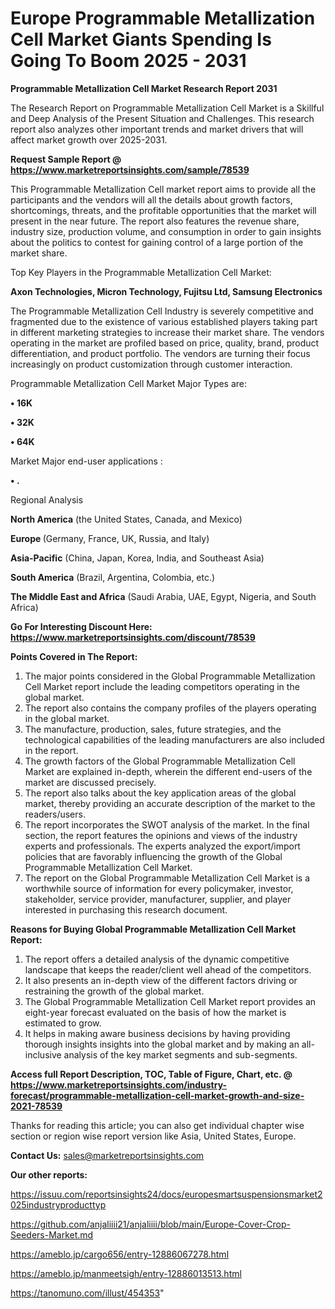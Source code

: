 # Europe Programmable Metallization Cell Market Giants Spending Is Going To Boom 2025 - 2031

<strong>Programmable Metallization Cell Market Research Report 2031</strong>

The Research Report on Programmable Metallization Cell Market is a Skillful and Deep Analysis of the Present Situation and Challenges. This research report also analyzes other important trends and market drivers that will affect market growth over 2025-2031.

<strong>Request Sample Report @ <a href=https://www.marketreportsinsights.com/sample/78539>https://www.marketreportsinsights.com/sample/78539</a></strong>

This Programmable Metallization Cell market report aims to provide all the participants and the vendors will all the details about growth factors, shortcomings, threats, and the profitable opportunities that the market will present in the near future. The report also features the revenue share, industry size, production volume, and consumption in order to gain insights about the politics to contest for gaining control of a large portion of the market share.

Top Key Players in the Programmable Metallization Cell Market:

<strong>Axon Technologies, Micron Technology, Fujitsu Ltd, Samsung Electronics</strong>

The Programmable Metallization Cell Industry is severely competitive and fragmented due to the existence of various established players taking part in different marketing strategies to increase their market share. The vendors operating in the market are profiled based on price, quality, brand, product differentiation, and product portfolio. The vendors are turning their focus increasingly on product customization through customer interaction.

Programmable Metallization Cell Market Major Types are:

<strong>• 16K

• 32K

• 64K</strong>

Market Major end-user applications :

<strong>• .</strong>

Regional Analysis

</u><strong><b>North America</b></strong> (the United States, Canada, and Mexico)

<strong><b>Europe </b></strong>(Germany, France, UK, Russia, and Italy)

<strong><b>Asia-Pacific</b></strong> (China, Japan, Korea, India, and Southeast Asia)

<strong><b>South America</b></strong> (Brazil, Argentina, Colombia, etc.)

<strong><b>The Middle East and Africa</b></strong> (Saudi Arabia, UAE, Egypt, Nigeria, and South Africa)

<strong>Go For Interesting Discount Here: <a href=https://www.marketreportsinsights.com/discount/78539>https://www.marketreportsinsights.com/discount/78539</a></strong>

<strong>Points Covered in The Report:</strong>
<ol>
  <li>The major points considered in the Global Programmable Metallization Cell Market report include the leading competitors operating in the global market.</li>
  <li>The report also contains the company profiles of the players operating in the global market.</li>
  <li>The manufacture, production, sales, future strategies, and the technological capabilities of the leading manufacturers are also included in the report.</li>
  <li>The growth factors of the Global Programmable Metallization Cell Market are explained in-depth, wherein the different end-users of the market are discussed precisely.</li>
  <li>The report also talks about the key application areas of the global market, thereby providing an accurate description of the market to the readers/users.</li>
  <li>The report incorporates the SWOT analysis of the market. In the final section, the report features the opinions and views of the industry experts and professionals. The experts analyzed the export/import policies that are favorably influencing the growth of the Global Programmable Metallization Cell Market.</li>
  <li>The report on the Global Programmable Metallization Cell Market is a worthwhile source of information for every policymaker, investor, stakeholder, service provider, manufacturer, supplier, and player interested in purchasing this research document.</li>
</ol>
<strong>Reasons for Buying Global Programmable Metallization Cell Market Report:</strong>

<ol>
  <li>The report offers a detailed analysis of the dynamic competitive landscape that keeps the reader/client well ahead of the competitors.</li>
  <li>It also presents an in-depth view of the different factors driving or restraining the growth of the global market.</li>
  <li>The Global Programmable Metallization Cell Market report provides an eight-year forecast evaluated on the basis of how the market is estimated to grow.</li>
  <li>It helps in making aware business decisions by having providing thorough insights insights into the global market and by making an all-inclusive analysis of the key market segments and sub-segments.</li>
</ol>
<strong>Access full Report Description, TOC, Table of Figure, Chart, etc. @ <a href=https://www.marketreportsinsights.com/industry-forecast/programmable-metallization-cell-market-growth-and-size-2021-78539>https://www.marketreportsinsights.com/industry-forecast/programmable-metallization-cell-market-growth-and-size-2021-78539</a></strong>


Thanks for reading this article; you can also get individual chapter wise section or region wise report version like Asia, United States, Europe.

<strong>Contact Us:</strong>
sales@marketreportsinsights.com

<strong>Our other reports:</strong>

<a href=https://issuu.com/reportsinsights24/docs/europesmartsuspensionsmarket2025industryproducttyp>https://issuu.com/reportsinsights24/docs/europesmartsuspensionsmarket2025industryproducttyp</a>

<a href=https://github.com/anjaliiii21/anjaliiii/blob/main/Europe-Cover-Crop-Seeders-Market.md>https://github.com/anjaliiii21/anjaliiii/blob/main/Europe-Cover-Crop-Seeders-Market.md</a>

<a href=https://ameblo.jp/cargo656/entry-12886067278.html>https://ameblo.jp/cargo656/entry-12886067278.html</a>

<a href=https://ameblo.jp/manmeetsigh/entry-12886013513.html>https://ameblo.jp/manmeetsigh/entry-12886013513.html</a>

<a href=https://tanomuno.com/illust/454353>https://tanomuno.com/illust/454353</a>"
